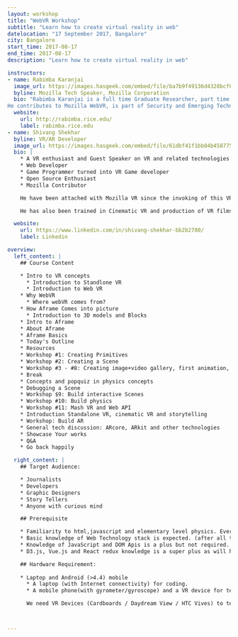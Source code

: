 ```yaml
---
layout: workshop
title: "WebVR Workshop"
subtitle: "Learn how to create virtual reality in web"
datelocation: "17 September 2017, Bangalore"
city: Bangalore
start_time: 2017-08-17
end_time: 2017-08-17
description: "Learn how to create virtual reality in web"

instructors:
- name: Rabimba Karanjai  
  image_url: https://images.hasgeek.com/embed/file/ba7b9f49136d4328bcf61b54e2fb8edd
  byline: Mozilla Tech Speaker, Mozilla Corporation
  bio: "Rabimba Karanjai is a full time Graduate Researcher, part time hacker, and FOSS enthusiast. He has written code for IBM Watson and done a bunch of other things at their lab. At present he is crawling his way towards a PhD at RICE University.
He contributes to Mozilla WebVR, is part of Security and Emerging Technologies team at Mozilla, and is also a Mozilla TechSpeaker. He has been recognized for his contribution to Firefox in its about:credits page."
  website:
    url: http://rabimba.rice.edu/
    label: rabimba.rice.edu
- name: Shivang Shekhar
  byline: VR/AR Developer
  image_url: https://images.hasgeek.com/embed/file/61dbf41f1bb84b45877567b860786670
  bio: |
    * A VR enthusiast and Guest Speaker on VR and related technologies at Mozilla Festival , London 2016
    * Web Developer
    * Game Programmer turned into VR Game developer
    * Open Source Enthusiast
    * Mozilla Contributor

    He have been attached with Mozilla VR since the invoking of this VR technology in 2014-15 and have worked and associated with the lead developer of this framework (A-frame)

    He has also been trained in Cinematic VR and production of VR films.

  website:
    url: https://www.linkedin.com/in/shivang-shekhar-bb2b2780/
    label: Linkedin

overview:
  left_content: |
    ## Course Content

    * Intro to VR concepts
      * Introduction to Standlone VR
      * Introduction to Web VR
    * Why WebVR
      * Where webVR comes from?
    * How Aframe Comes into picture
      * Introduction to 3D models and Blocks
    * Intro to Aframe
    * About Aframe
    * Aframe Basics
    * Today's Outline
    * Resources
    * Workshop #1: Creating Primitives
    * Workshop #2: Creating a Scene
    * Workshop #3 - #8: Creating image+video gallery, first animation, first planes, camera view
    * Break
    * Concepts and popquiz in physics concepts
    * Debugging a Scene
    * Workshop $9: Build interactive Scenes
    * Workshop #10: Build physics
    * Workshop #11: Mash VR and Web API
    * Introduction Standalone VR, cinematic VR and storytelling 
    * Workshop: Build AR
    * General tech discussion: ARcore, ARkit and other technologies 
    * Showcase Your works
    * Q&A
    * Go back happily

  right_content: |
    ## Target Audience:

    * Journalists
    * Developers
    * Graphic Designers
    * Story Tellers
    * Anyone with curious mind

    ## Prerequisite

    * Familiarity to html,javascript and elementary level physics. Everything else we will explain
    * Basic knowledge of Web Technology stack is expected. (after all the person is attending JSFoo duh!)
    * Knowledge of JavaScript and DOM Apis is a plus but not required.
    * D3.js, Vue.js and React redux knowledge is a super plus as will help grasp the differences super easily.

    ## Hardware Requirement:
    
    * Laptop and Android (>4.4) mobile
      * A laptop (with Internet connectivity) for coding.
      * A mobile phone(with gyrometer/gyroscope) and a VR device for testing the VR experiences built.

      We need VR Devices (Cardboards / Daydream View / HTC Vives) to test the VR experiences built. We can make few devices available for all participants, but if devices like Vives and Daydream Controllers can be arranged so it will be a super plus.



---
```

